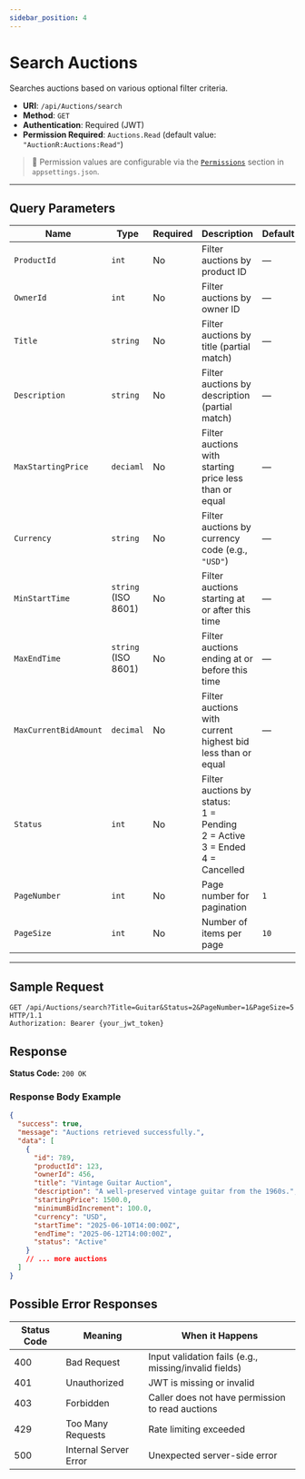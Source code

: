 ```yaml
---
sidebar_position: 4
---
```


# Search Auctions

Searches auctions based on various optional filter criteria.

- **URI**: `/api/Auctions/search`
- **Method**: `GET`
- **Authentication**: Required (JWT)
- **Permission Required**: `Auctions.Read` (default value: `"AuctionR:Auctions:Read"`)

> 🔐 Permission values are configurable via the [`Permissions`](../../Configuration/permissions.md) section in `appsettings.json`.

---

## Query Parameters

| Name               | Type      | Required | Description                                          | Default     |
|--------------------|-----------|----------|------------------------------------------------------|-------------|
| `ProductId`        | `int`     | No       | Filter auctions by product ID                         | —           |
| `OwnerId`          | `int`     | No       | Filter auctions by owner ID                           | —           |
| `Title`            | `string`  | No       | Filter auctions by title (partial match)             | —           |
| `Description`      | `string`  | No       | Filter auctions by description (partial match)       | —           |
| `MaxStartingPrice` | `deciaml`  | No       | Filter auctions with starting price less than or equal| —           |
| `Currency`         | `string`  | No       | Filter auctions by currency code (e.g., `"USD"`)     | —           |
| `MinStartTime`     | `string` (ISO 8601) | No | Filter auctions starting at or after this time       | —           |
| `MaxEndTime`       | `string` (ISO 8601) | No | Filter auctions ending at or before this time         | —           |
| `MaxCurrentBidAmount` | `decimal` | No      | Filter auctions with current highest bid less than or equal | —       |
| `Status` | `int` | No | Filter auctions by status:<br />1 = Pending<br />2 = Active<br />3 = Ended<br />4 = Cancelled |
| `PageNumber`       | `int`     | No       | Page number for pagination                            | `1`         |
| `PageSize`         | `int`     | No       | Number of items per page                              | `10`        |

---

## Sample Request

```http
GET /api/Auctions/search?Title=Guitar&Status=2&PageNumber=1&PageSize=5 HTTP/1.1
Authorization: Bearer {your_jwt_token}
```

## Response

**Status Code:** `200 OK`

### Response Body Example

```json
{
  "success": true,
  "message": "Auctions retrieved successfully.",
  "data": [
    {
      "id": 789,
      "productId": 123,
      "ownerId": 456,
      "title": "Vintage Guitar Auction",
      "description": "A well-preserved vintage guitar from the 1960s.",
      "startingPrice": 1500.0,
      "minimumBidIncrement": 100.0,
      "currency": "USD",
      "startTime": "2025-06-10T14:00:00Z",
      "endTime": "2025-06-12T14:00:00Z",
      "status": "Active"
    }
    // ... more auctions
  ]
}
```

## Possible Error Responses

| Status Code | Meaning               | When it Happens                                      |
|-------------|-----------------------|------------------------------------------------------|
| 400         | Bad Request           | Input validation fails (e.g., missing/invalid fields)|
| 401         | Unauthorized          | JWT is missing or invalid                            |
| 403         | Forbidden             | Caller does not have permission to read auctions     |
| 429         | Too Many Requests     | Rate limiting exceeded                               |
| 500         | Internal Server Error | Unexpected server-side error                         |
